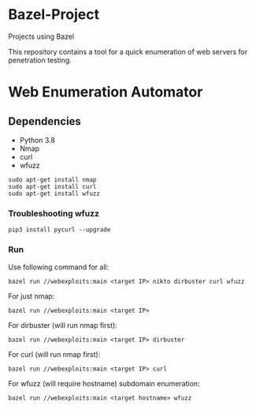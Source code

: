 # Bazel-Project
Projects using Bazel

This repository contains a tool for a quick enumeration of web servers for penetration testing. 

# Web Enumeration Automator

## Dependencies

* Python 3.8
* Nmap
* curl
* wfuzz

```
sudo apt-get install nmap
sudo apt-get install curl
sudo apt-get install wfuzz
```
### Troubleshooting wfuzz
```
pip3 install pycurl --upgrade
```

### Run

Use following command for all:
```
bazel run //webexploits:main <target IP> nikto dirbuster curl wfuzz
```

For just nmap:
```
bazel run //webexploits:main <target IP>
```

For dirbuster (will run nmap first):
```
bazel run //webexploits:main <target IP> dirbuster
```

For curl (will run nmap first):
```
bazel run //webexploits:main <target IP> curl
```

For wfuzz (will require hostname) subdomain enumeration:
```
bazel run //webexploits:main <target hostname> wfuzz
```
